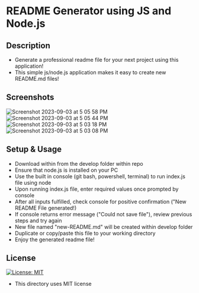 # README Generator using JS and Node.js

## Description
- Generate a professional readme file for your next project using this application!
- This simple js/node.js application makes it easy to create new README.md files!

## Screenshots 

![Screenshot 2023-09-03 at 5 05 58 PM](https://github.com/matthewbarnes1/readme-gen/assets/139004105/ab8cdca2-bea9-42c3-abb3-1e6109e48428)
![Screenshot 2023-09-03 at 5 05 44 PM](https://github.com/matthewbarnes1/readme-gen/assets/139004105/c81d42c4-9315-43ec-a958-63000f3b62c1)
![Screenshot 2023-09-03 at 5 03 18 PM](https://github.com/matthewbarnes1/readme-gen/assets/139004105/bdccd8f0-9205-43c9-ad12-f16aa6ae97f5)
![Screenshot 2023-09-03 at 5 03 08 PM](https://github.com/matthewbarnes1/readme-gen/assets/139004105/97e00025-16b2-4cc2-90c7-5d8eb4ed1ade)

## Setup & Usage
- Download within from the develop folder within repo 
- Ensure that node.js is installed on your PC
- Use the built in console (git bash, powershell, terminal) to run index.js file using node 
- Upon running index.js file, enter required values once prompted by console
- After all inputs fulfilled, check console for positive confirmation ("New README File generated!)
- If console returns error message ("Could not save file"), review previous steps and try again
- New file named "new-README.md" will be created within develop folder
- Duplicate or copy/paste this file to your working directory 
- Enjoy the generated readme file! 

## License 
[![License: MIT](https://img.shields.io/badge/License-MIT-yellow.svg)](https://opensource.org/licenses/MIT)
- This directory uses MIT license


